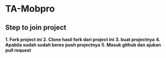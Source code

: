 # TA-Mobpro

## Step to join project

**1. Fork project ini**
**2. Clone hasil fork dari project ini**
**3. buat projectnya**
**4. Apabila sudah sudah beres push projectnya**
**5. Masuk github dan ajukan pull request**
